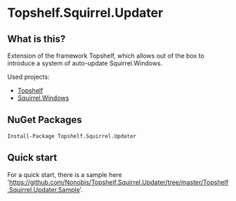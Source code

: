 # Topshelf.Squirrel.Updater

## What is this?

Extension of the framework Topshelf, which allows out of the box to introduce a system of auto-update Squirrel.Windows.

Used projects:

* [Topshelf](https://github.com/Topshelf/Topshelf)
* [Squirrel.Windows](https://github.com/Squirrel/Squirrel.Windows)

## NuGet Packages

```
Install-Package Topshelf.Squirrel.Updater
```

## Quick start
For a quick start, there is a sample here 'https://github.com/Nonobis/Topshelf.Squirrel.Updater/tree/master/Topshelf.Squirrel.Updater.Sample'.
